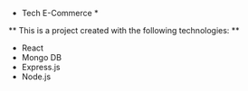 * Tech E-Commerce *

** This is a project created with the following technologies: **

- React
- Mongo DB
- Express.js
- Node.js

